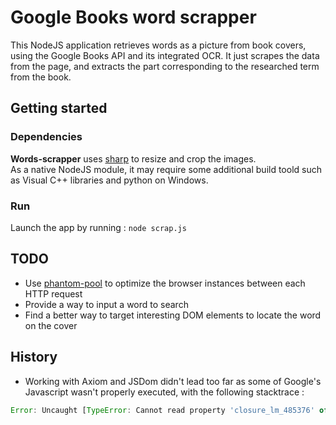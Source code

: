 # Google Books word scrapper

This NodeJS application retrieves words as a picture from book covers, using the Google Books API and its integrated OCR.
It just scrapes the data from the page, and extracts the part corresponding to the researched term from the book.

## Getting started
### Dependencies
**Words-scrapper** uses [sharp](https://github.com/lovell/sharp) to resize and crop the images.  
As a native NodeJS module, it may require some additional build toold such as Visual C++ libraries and python on Windows.

### Run
Launch the app by running :
`node scrap.js`

## TODO
* Use [phantom-pool](https://github.com/binded/phantom-pool) to optimize the browser instances between each HTTP request
* Provide a way to input a word to search 
* Find a better way to target interesting DOM elements to locate the word on the cover

##  History
* Working with Axiom and JSDom didn't lead too far as some of Google's Javascript wasn't properly executed, with the following stacktrace :
```javascript
Error: Uncaught [TypeError: Cannot read property 'closure_lm_485376' of null]
```